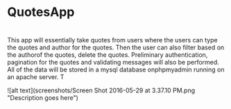 # QuotesApp
#
This app will essentially take quotes from users where the users can type the quotes and author for the quotes. Then the user can also filter based on the authorof the quotes, delete the quotes. Preliminary authentication, pagination for the quotes and validating messages will also be performed. All of the data will be stored in a mysql database onphpmyadmin running on an apache server. T 

![alt text](screenshots/Screen Shot 2016-05-29 at 3.37.10 PM.png "Description goes here")
